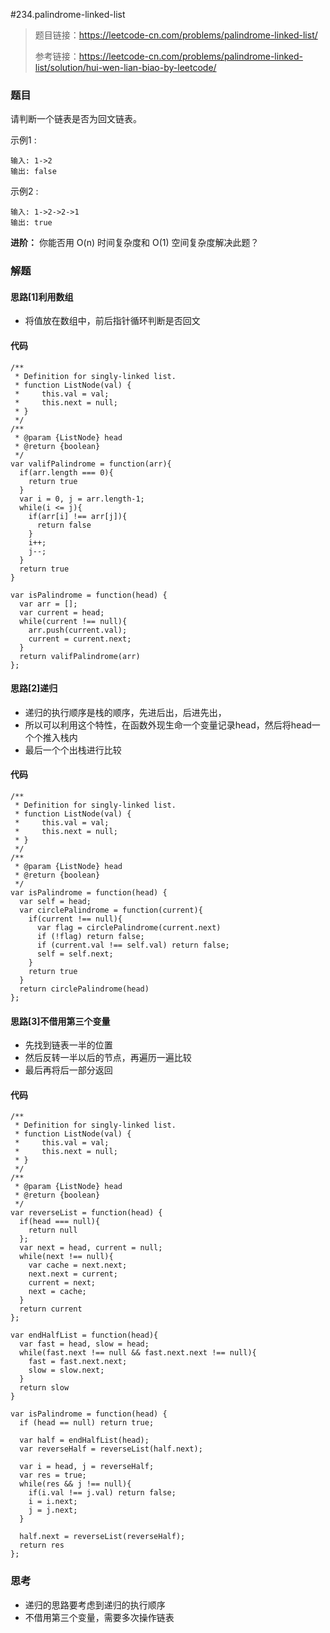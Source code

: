 #234.palindrome-linked-list

> 题目链接：https://leetcode-cn.com/problems/palindrome-linked-list/
>
> 参考链接：https://leetcode-cn.com/problems/palindrome-linked-list/solution/hui-wen-lian-biao-by-leetcode/

### 题目

请判断一个链表是否为回文链表。

示例1 :

```
输入: 1->2
输出: false
```

示例2 :

```
输入: 1->2->2->1
输出: true
```

**进阶：**
你能否用 O(n) 时间复杂度和 O(1) 空间复杂度解决此题？



### 解题

#### 思路[1]利用数组

* 将值放在数组中，前后指针循环判断是否回文

#### 代码

```
/**
 * Definition for singly-linked list.
 * function ListNode(val) {
 *     this.val = val;
 *     this.next = null;
 * }
 */
/**
 * @param {ListNode} head
 * @return {boolean}
 */
var valifPalindrome = function(arr){
  if(arr.length === 0){
    return true
  }
  var i = 0, j = arr.length-1;
  while(i <= j){
    if(arr[i] !== arr[j]){
      return false
    }
    i++;
    j--;
  }
  return true
}

var isPalindrome = function(head) {
  var arr = [];
  var current = head;
  while(current !== null){
    arr.push(current.val);
    current = current.next;
  }
  return valifPalindrome(arr)
};
```

#### 思路[2]递归

* 递归的执行顺序是栈的顺序，先进后出，后进先出，
* 所以可以利用这个特性，在函数外现生命一个变量记录head，然后将head一个个推入栈内
* 最后一个个出栈进行比较

#### 代码

```
/**
 * Definition for singly-linked list.
 * function ListNode(val) {
 *     this.val = val;
 *     this.next = null;
 * }
 */
/**
 * @param {ListNode} head
 * @return {boolean}
 */
var isPalindrome = function(head) {
  var self = head;
  var circlePalindrome = function(current){
    if(current !== null){
      var flag = circlePalindrome(current.next)
      if (!flag) return false;
      if (current.val !== self.val) return false;
      self = self.next;
    }
    return true
  }
  return circlePalindrome(head)
};
```

#### 思路[3]不借用第三个变量

* 先找到链表一半的位置
* 然后反转一半以后的节点，再遍历一遍比较
* 最后再将后一部分返回

#### 代码

```
/**
 * Definition for singly-linked list.
 * function ListNode(val) {
 *     this.val = val;
 *     this.next = null;
 * }
 */
/**
 * @param {ListNode} head
 * @return {boolean}
 */
var reverseList = function(head) {
  if(head === null){
    return null
  };
  var next = head, current = null; 
  while(next !== null){
    var cache = next.next;
    next.next = current;
    current = next;
    next = cache;
  }
  return current
};

var endHalfList = function(head){
  var fast = head, slow = head;
  while(fast.next !== null && fast.next.next !== null){
    fast = fast.next.next;
    slow = slow.next;
  }
  return slow
}

var isPalindrome = function(head) {
  if (head == null) return true;

  var half = endHalfList(head);
  var reverseHalf = reverseList(half.next);

  var i = head, j = reverseHalf;
  var res = true;
  while(res && j !== null){
    if(i.val !== j.val) return false;
    i = i.next;
    j = j.next;
  }

  half.next = reverseList(reverseHalf);
  return res
};
```



### 思考

* 递归的思路要考虑到递归的执行顺序
* 不借用第三个变量，需要多次操作链表

